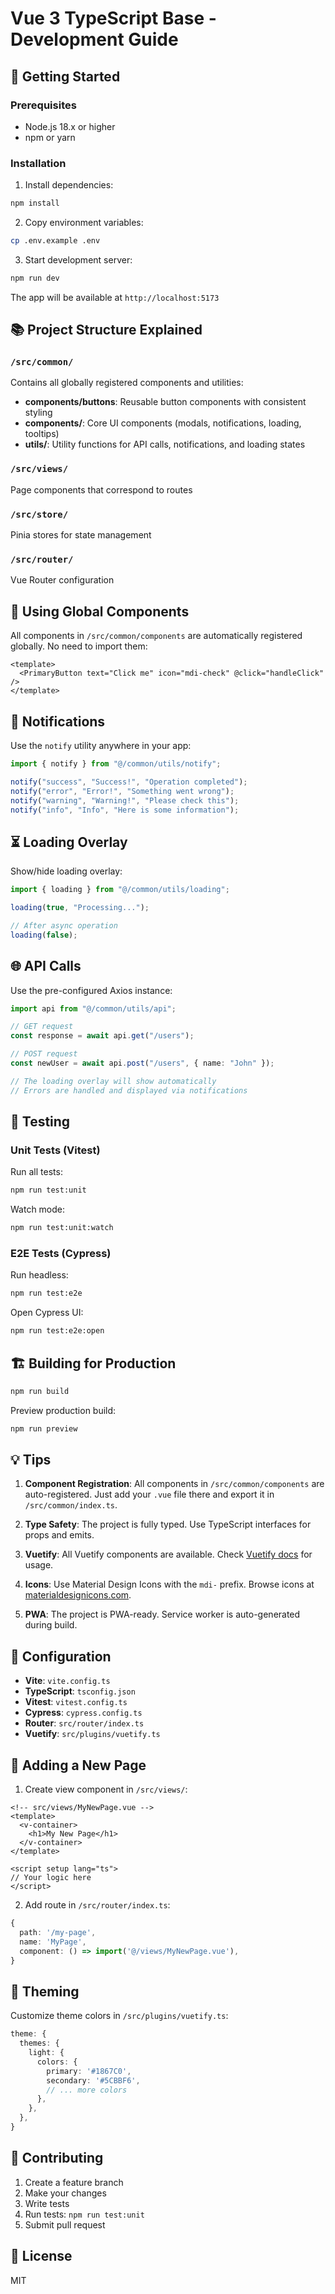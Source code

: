# Vue 3 TypeScript Base - Development Guide

## 🚀 Getting Started

### Prerequisites

- Node.js 18.x or higher
- npm or yarn

### Installation

1. Install dependencies:

```bash
npm install
```

2. Copy environment variables:

```bash
cp .env.example .env
```

3. Start development server:

```bash
npm run dev
```

The app will be available at `http://localhost:5173`

## 📚 Project Structure Explained

### `/src/common/`

Contains all globally registered components and utilities:

- **components/buttons**: Reusable button components with consistent styling
- **components/**: Core UI components (modals, notifications, loading, tooltips)
- **utils/**: Utility functions for API calls, notifications, and loading states

### `/src/views/`

Page components that correspond to routes

### `/src/store/`

Pinia stores for state management

### `/src/router/`

Vue Router configuration

## 🧩 Using Global Components

All components in `/src/common/components` are automatically registered globally. No need to import them:

```vue
<template>
  <PrimaryButton text="Click me" icon="mdi-check" @click="handleClick" />
</template>
```

## 🔔 Notifications

Use the `notify` utility anywhere in your app:

```typescript
import { notify } from "@/common/utils/notify";

notify("success", "Success!", "Operation completed");
notify("error", "Error!", "Something went wrong");
notify("warning", "Warning!", "Please check this");
notify("info", "Info", "Here is some information");
```

## ⏳ Loading Overlay

Show/hide loading overlay:

```typescript
import { loading } from "@/common/utils/loading";

loading(true, "Processing...");

// After async operation
loading(false);
```

## 🌐 API Calls

Use the pre-configured Axios instance:

```typescript
import api from "@/common/utils/api";

// GET request
const response = await api.get("/users");

// POST request
const newUser = await api.post("/users", { name: "John" });

// The loading overlay will show automatically
// Errors are handled and displayed via notifications
```

## 🧪 Testing

### Unit Tests (Vitest)

Run all tests:

```bash
npm run test:unit
```

Watch mode:

```bash
npm run test:unit:watch
```

### E2E Tests (Cypress)

Run headless:

```bash
npm run test:e2e
```

Open Cypress UI:

```bash
npm run test:e2e:open
```

## 🏗️ Building for Production

```bash
npm run build
```

Preview production build:

```bash
npm run preview
```

## 💡 Tips

1. **Component Registration**: All components in `/src/common/components` are auto-registered. Just add your `.vue` file there and export it in `/src/common/index.ts`.

2. **Type Safety**: The project is fully typed. Use TypeScript interfaces for props and emits.

3. **Vuetify**: All Vuetify components are available. Check [Vuetify docs](https://vuetifyjs.com) for usage.

4. **Icons**: Use Material Design Icons with the `mdi-` prefix. Browse icons at [materialdesignicons.com](https://materialdesignicons.com).

5. **PWA**: The project is PWA-ready. Service worker is auto-generated during build.

## 🔧 Configuration

- **Vite**: `vite.config.ts`
- **TypeScript**: `tsconfig.json`
- **Vitest**: `vitest.config.ts`
- **Cypress**: `cypress.config.ts`
- **Router**: `src/router/index.ts`
- **Vuetify**: `src/plugins/vuetify.ts`

## 📝 Adding a New Page

1. Create view component in `/src/views/`:

```vue
<!-- src/views/MyNewPage.vue -->
<template>
  <v-container>
    <h1>My New Page</h1>
  </v-container>
</template>

<script setup lang="ts">
// Your logic here
</script>
```

2. Add route in `/src/router/index.ts`:

```typescript
{
  path: '/my-page',
  name: 'MyPage',
  component: () => import('@/views/MyNewPage.vue'),
}
```

## 🎨 Theming

Customize theme colors in `/src/plugins/vuetify.ts`:

```typescript
theme: {
  themes: {
    light: {
      colors: {
        primary: '#1867C0',
        secondary: '#5CBBF6',
        // ... more colors
      },
    },
  },
}
```

## 🤝 Contributing

1. Create a feature branch
2. Make your changes
3. Write tests
4. Run tests: `npm run test:unit`
5. Submit pull request

## 📄 License

MIT
